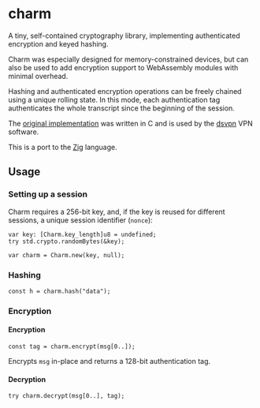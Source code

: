 # charm

A tiny, self-contained cryptography library, implementing authenticated encryption and keyed hashing.

Charm was especially designed for memory-constrained devices, but can also be used to add encryption support to WebAssembly modules with minimal overhead.

Hashing and authenticated encryption operations can be freely chained using a unique rolling state.
In this mode, each authentication tag authenticates the whole transcript since the beginning of the session.

The [original implementation](https://github.com/jedisct1/charm) was written in C and is used by the [dsvpn](https://github.com/jedisct1/dsvpn) VPN software.

This is a port to the [Zig](https://ziglang.org) language.

## Usage

### Setting up a session

Charm requires a 256-bit key, and, if the key is reused for different sessions, a unique session identifier (`nonce`):

```zig
var key: [Charm.key_length]u8 = undefined;
try std.crypto.randomBytes(&key);

var charm = Charm.new(key, null);
```

### Hashing

```zig
const h = charm.hash("data");
```

### Encryption

#### Encryption

```zig
const tag = charm.encrypt(msg[0..]);
```

Encrypts `msg` in-place and returns a 128-bit authentication tag.

#### Decryption

```zig
try charm.decrypt(msg[0..], tag);
```
